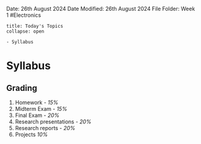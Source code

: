 Date: 26th August 2024
Date Modified: 26th August 2024
File Folder: Week 1
#Electronics

```ad-abstract
title: Today's Topics
collapse: open

- Syllabus

```

# Syllabus

## Grading
1. Homework - *15%*
2. Midterm Exam - *15%*
3. Final Exam - *20%*
4. Research presentations - *20%*
5. Research reports - *20%*
6. Projects *10%*



